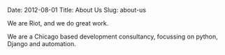 Date: 2012-08-01
Title: About Us
Slug: about-us

We are Riot, and we do great work.

We are a Chicago based development consultancy, focussing on python, Django and automation.
